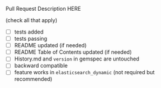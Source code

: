 Pull Request Description HERE

(check all that apply)
- [ ] tests added
- [ ] tests passing
- [ ] README updated (if needed)
- [ ] README Table of Contents updated (if needed)
- [ ] History.md and `version` in gemspec are untouched
- [ ] backward compatible
- [ ] feature works in `elasticsearch_dynamic` (not required but recommended)
